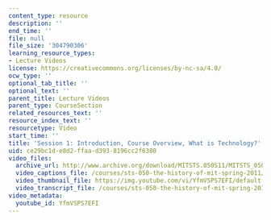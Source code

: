 ```yaml
---
content_type: resource
description: ''
end_time: ''
file: null
file_size: '304790306'
learning_resource_types:
- Lecture Videos
license: https://creativecommons.org/licenses/by-nc-sa/4.0/
ocw_type: ''
optional_tab_title: ''
optional_text: ''
parent_title: Lecture Videos
parent_type: CourseSection
related_resources_text: ''
resource_index_text: ''
resourcetype: Video
start_time: ''
title: 'Session 1: Introduction, Course Overview, What is Technology?'
uid: ce29bc1d-e8d2-ffaa-d393-8196cc2f6380
video_files:
  archive_url: http://www.archive.org/download/MITSTS.050S11/MITSTS_050S11lec01_300k.mp4
  video_captions_file: /courses/sts-050-the-history-of-mit-spring-2011/9abda1e084c756a6829be044771469ef_YfmVSPS7EFI.vtt
  video_thumbnail_file: https://img.youtube.com/vi/YfmVSPS7EFI/default.jpg
  video_transcript_file: /courses/sts-050-the-history-of-mit-spring-2011/db3063902542383643ab6252bad03dd4_YfmVSPS7EFI.pdf
video_metadata:
  youtube_id: YfmVSPS7EFI
---
```

